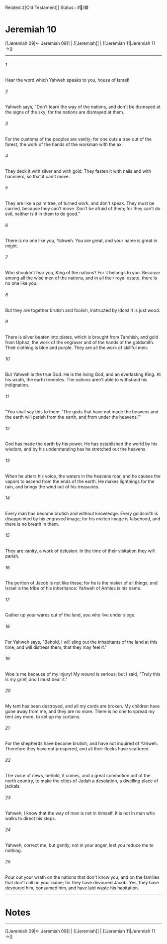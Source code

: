 Related::[[Old Testament]]
Status:: #📖/🟥
# Jeremiah 10

[[Jeremiah 09|← Jeremiah 09]] | [[Jeremiah]] | [[Jeremiah 11|Jeremiah 11 →]]
***



###### 1 
Hear the word which Yahweh speaks to you, house of Israel! 

###### 2 
Yahweh says, "Don't learn the way of the nations, and don't be dismayed at the signs of the sky; for the nations are dismayed at them. 

###### 3 
For the customs of the peoples are vanity; for one cuts a tree out of the forest, the work of the hands of the workman with the ax. 

###### 4 
They deck it with silver and with gold. They fasten it with nails and with hammers, so that it can't move. 

###### 5 
They are like a palm tree, of turned work, and don't speak. They must be carried, because they can't move. Don't be afraid of them; for they can't do evil, neither is it in them to do good." 

###### 6 
There is no one like you, Yahweh. You are great, and your name is great in might. 

###### 7 
Who shouldn't fear you, King of the nations? For it belongs to you. Because among all the wise men of the nations, and in all their royal estate, there is no one like you. 

###### 8 
But they are together brutish and foolish, instructed by idols! It is just wood. 

###### 9 
There is silver beaten into plates, which is brought from Tarshish, and gold from Uphaz, the work of the engraver and of the hands of the goldsmith. Their clothing is blue and purple. They are all the work of skillful men. 

###### 10 
But Yahweh is the true God. He is the living God, and an everlasting King. At his wrath, the earth trembles. The nations aren't able to withstand his indignation. 

###### 11 
"You shall say this to them: 'The gods that have not made the heavens and the earth will perish from the earth, and from under the heavens.'" 

###### 12 
God has made the earth by his power. He has established the world by his wisdom, and by his understanding has he stretched out the heavens. 

###### 13 
When he utters his voice, the waters in the heavens roar, and he causes the vapors to ascend from the ends of the earth. He makes lightnings for the rain, and brings the wind out of his treasuries. 

###### 14 
Every man has become brutish and without knowledge. Every goldsmith is disappointed by his engraved image; for his molten image is falsehood, and there is no breath in them. 

###### 15 
They are vanity, a work of delusion. In the time of their visitation they will perish. 

###### 16 
The portion of Jacob is not like these; for he is the maker of all things; and Israel is the tribe of his inheritance: Yahweh of Armies is his name. 

###### 17 
Gather up your wares out of the land, you who live under siege. 

###### 18 
For Yahweh says, "Behold, I will sling out the inhabitants of the land at this time, and will distress them, that they may feel it." 

###### 19 
Woe is me because of my injury! My wound is serious; but I said, "Truly this is my grief, and I must bear it." 

###### 20 
My tent has been destroyed, and all my cords are broken. My children have gone away from me, and they are no more. There is no one to spread my tent any more, to set up my curtains. 

###### 21 
For the shepherds have become brutish, and have not inquired of Yahweh. Therefore they have not prospered, and all their flocks have scattered. 

###### 22 
The voice of news, behold, it comes, and a great commotion out of the north country, to make the cities of Judah a desolation, a dwelling place of jackals. 

###### 23 
Yahweh, I know that the way of man is not in himself. It is not in man who walks to direct his steps. 

###### 24 
Yahweh, correct me, but gently; not in your anger, lest you reduce me to nothing. 

###### 25 
Pour out your wrath on the nations that don't know you, and on the families that don't call on your name; for they have devoured Jacob. Yes, they have devoured him, consumed him, and have laid waste his habitation.

---
# Notes


***
[[Jeremiah 09|← Jeremiah 09]] | [[Jeremiah]] | [[Jeremiah 11|Jeremiah 11 →]]
